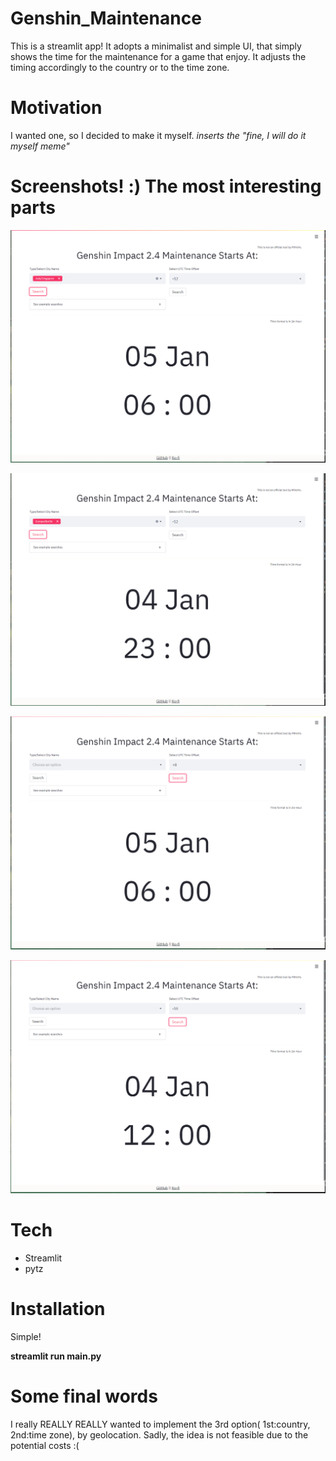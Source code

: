 # Genshin_Maintenance
This is a streamlit app! It adopts a minimalist and simple UI, that simply shows the time for the maintenance for a game that enjoy. It adjusts the timing accordingly to the country or to the time zone.

#  Motivation 
I wanted one, so I decided to make it myself.
*inserts the "fine, I will do it myself meme"*

# Screenshots! :) The most interesting parts
![By country: Singapore](https://github.com/lhinjy/Genshin_Maintenance/blob/master/resources/screenshot_singapore.PNG)

![By country: Berlin](https://github.com/lhinjy/Genshin_Maintenance/blob/master/resources/screenshot_berlin.PNG)

![By timezone: +8](https://github.com/lhinjy/Genshin_Maintenance/blob/master/resources/screenshot_plus8.PNG)

![By timezone -10](https://github.com/lhinjy/Genshin_Maintenance/blob/master/resources/screenshot_minus10.PNG)

# Tech 
- Streamlit 
- pytz 

# Installation
Simple! 

<b>streamlit run main.py</b>

# Some final words
I really REALLY REALLY wanted to implement the 3rd option( 1st:country, 2nd:time zone), by geolocation. Sadly, the idea is not feasible due to the potential costs :(
